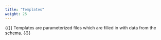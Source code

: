 ```yaml
---
title: "Templates"
weight: 25
---
```


{{<lead>}}
Templates are parameterized files which are filled in
with data from the schema.
{{</lead>}}
